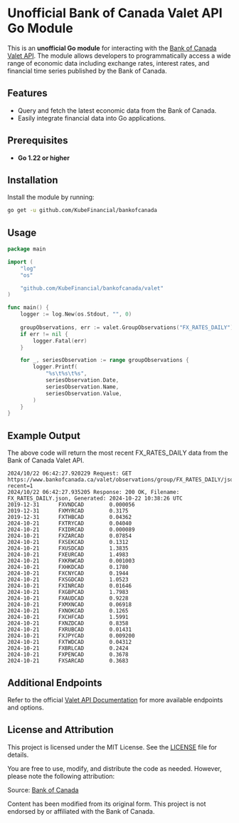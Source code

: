 # Unofficial Bank of Canada Valet API Go Module

This is an **unofficial Go module** for interacting with the [Bank of Canada Valet API](https://www.bankofcanada.ca/valet/docs). The module allows developers to programmatically access a wide range of economic data including exchange rates, interest rates, and financial time series published by the Bank of Canada.

## Features

- Query and fetch the latest economic data from the Bank of Canada.
- Easily integrate financial data into Go applications.

## Prerequisites

- **Go 1.22 or higher**

## Installation

Install the module by running:

```bash
go get -u github.com/KubeFinancial/bankofcanada
```

## Usage

```go
package main

import (
	"log"
	"os"

	"github.com/KubeFinancial/bankofcanada/valet"
)

func main() {
	logger := log.New(os.Stdout, "", 0)
	
	groupObservations, err := valet.GroupObservations("FX_RATES_DAILY")
	if err != nil {
		logger.Fatal(err)
	}

	for _, seriesObservation := range groupObservations {
		logger.Printf(
			"%s\t%s\t%s",
			seriesObservation.Date,
			seriesObservation.Name,
			seriesObservation.Value,
		)
	}
}


```

## Example Output
The above code will return the most recent FX_RATES_DAILY data from the Bank of Canada Valet API.
```shell
2024/10/22 06:42:27.920229 Request: GET https://www.bankofcanada.ca/valet/observations/group/FX_RATES_DAILY/json?recent=1
2024/10/22 06:42:27.935205 Response: 200 OK, Filename: FX_RATES_DAILY.json, Generated: 2024-10-22 10:38:26 UTC
2019-12-31      FXVNDCAD        0.000056
2019-12-31      FXMYRCAD        0.3175
2019-12-31      FXTHBCAD        0.04362
2024-10-21      FXTRYCAD        0.04040
2024-10-21      FXIDRCAD        0.000089
2024-10-21      FXZARCAD        0.07854
2024-10-21      FXSEKCAD        0.1312
2024-10-21      FXUSDCAD        1.3835
2024-10-21      FXEURCAD        1.4983
2024-10-21      FXKRWCAD        0.001003
2024-10-21      FXHKDCAD        0.1780
2024-10-21      FXCNYCAD        0.1944
2024-10-21      FXSGDCAD        1.0523
2024-10-21      FXINRCAD        0.01646
2024-10-21      FXGBPCAD        1.7983
2024-10-21      FXAUDCAD        0.9228
2024-10-21      FXMXNCAD        0.06918
2024-10-21      FXNOKCAD        0.1265
2024-10-21      FXCHFCAD        1.5991
2024-10-21      FXNZDCAD        0.8358
2024-10-21      FXRUBCAD        0.01431
2024-10-21      FXJPYCAD        0.009200
2024-10-21      FXTWDCAD        0.04312
2024-10-21      FXBRLCAD        0.2424
2024-10-21      FXPENCAD        0.3678
2024-10-21      FXSARCAD        0.3683

```

## Additional Endpoints
Refer to the official [Valet API Documentation](https://www.bankofcanada.ca/valet/docs)  for more available endpoints and options.

## License and Attribution

This project is licensed under the MIT License. See the [LICENSE](LICENSE) file for details.

You are free to use, modify, and distribute the code as needed. However, please note the following attribution:

Source: [Bank of Canada](https://www.bankofcanada.ca/terms/)

Content has been modified from its original form. This project is not endorsed by or affiliated with the Bank of Canada.
